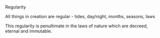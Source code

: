 Regularity


All things in creation are regular - tides, day/night, months, seasons, laws

This regularity is penultimate in the laws of nature which are decreed, eternal and immutable.

